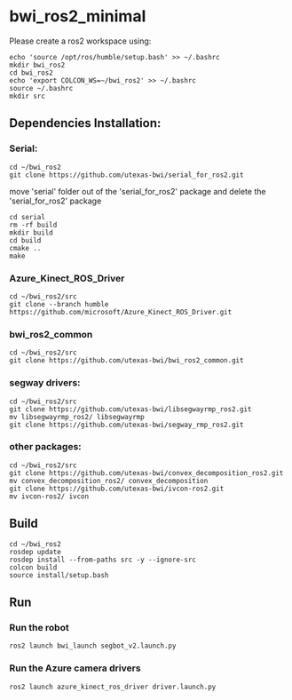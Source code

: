 # bwi_ros2_minimal

Please create a ros2 workspace using:
```
echo 'source /opt/ros/humble/setup.bash' >> ~/.bashrc
mkdir bwi_ros2
cd bwi_ros2
echo 'export COLCON_WS=~/bwi_ros2' >> ~/.bashrc 
source ~/.bashrc
mkdir src
```

## Dependencies Installation:

### Serial:
```
cd ~/bwi_ros2
git clone https://github.com/utexas-bwi/serial_for_ros2.git
```
move 'serial' folder out of the 'serial_for_ros2' package and delete the 'serial_for_ros2' package
```
cd serial
rm -rf build
mkdir build
cd build
cmake ..
make
```

### Azure_Kinect_ROS_Driver
```
cd ~/bwi_ros2/src
git clone --branch humble https://github.com/microsoft/Azure_Kinect_ROS_Driver.git
```

### bwi_ros2_common
```
cd ~/bwi_ros2/src
git clone https://github.com/utexas-bwi/bwi_ros2_common.git
```

### segway drivers:
```
cd ~/bwi_ros2/src
git clone https://github.com/utexas-bwi/libsegwayrmp_ros2.git
mv libsegwayrmp_ros2/ libsegwayrmp
git clone https://github.com/utexas-bwi/segway_rmp_ros2.git
```

### other packages:
```
cd ~/bwi_ros2/src
git clone https://github.com/utexas-bwi/convex_decomposition_ros2.git
mv convex_decomposition_ros2/ convex_decomposition
git clone https://github.com/utexas-bwi/ivcon-ros2.git
mv ivcon-ros2/ ivcon
```
## Build

```
cd ~/bwi_ros2
rosdep update
rosdep install --from-paths src -y --ignore-src
colcon build
source install/setup.bash
```

## Run

### Run the robot
```
ros2 launch bwi_launch segbot_v2.launch.py
```
### Run the Azure camera drivers 
```
ros2 launch azure_kinect_ros_driver driver.launch.py
```

